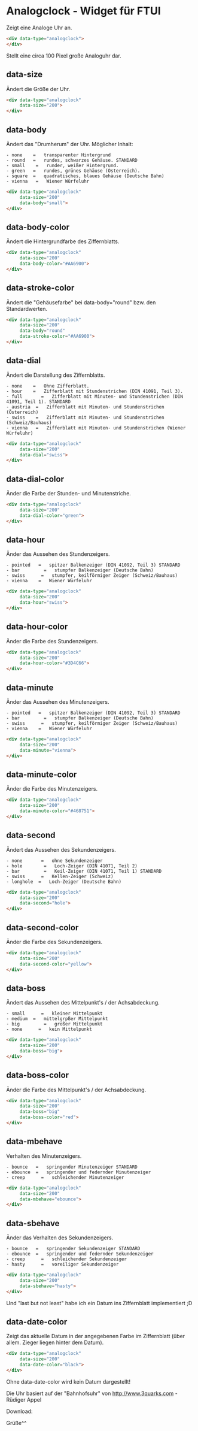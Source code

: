 # Analogclock - Widget für FTUI

Zeigt eine Analoge Uhr an.

```html
<div data-type="analogclock">
</div>
```
Stellt eine circa 100 Pixel große Analoguhr dar.


data-size
---
Ändert die Größe der Uhr.
```html
<div data-type="analogclock"
     data-size="200">
</div>
```


data-body
---
Ändert das "Drumherum" der Uhr. Möglicher Inhalt:

	- none    =   transparenter Hintergrund
	- round   =   rundes, schwarzes Gehäuse. STANDARD
	- small    =   runder, weißer Hintergrund.
	- green   =   rundes, grünes Gehäuse (Österreich).
	- square  =   quadratisches, blaues Gehäuse (Deutsche Bahn)
	- vienna   =   Wiener Würfeluhr
```html
<div data-type="analogclock"
     data-size="200"
     data-body="small">
</div>
```


data-body-color
---
Ändert die Hintergrundfarbe des Ziffernblatts.
```html
<div data-type="analogclock"
     data-size="200"
     data-body-color="#AA6900">
</div>
```


data-stroke-color
---
Ändert die "Gehäusefarbe" bei data-body="round" bzw. den Standardwerten.
```html
<div data-type="analogclock"
     data-size="200"
     data-body="round"
     data-stroke-color="#AA6900">
</div>
```


data-dial
---
Ändert die Darstellung des Ziffernblatts.

	- none    =   Ohne Zifferblatt.
	- hour    =   Zifferblatt mit Stundenstrichen (DIN 41091, Teil 3).
	- full       =   Zifferblatt mit Minuten- und Stundenstrichen (DIN 41091, Teil 1). STANDARD
	- austria  =   Zifferblatt mit Minuten- und Stundenstrichen (Österreich)
	- swiss    =   Zifferblatt mit Minuten- und Stundenstrichen (Schweiz/Bauhaus)
	- vienna   =   Zifferblatt mit Minuten- und Stundenstrichen (Wiener Würfeluhr)

```html
<div data-type="analogclock"
     data-size="200"
     data-dial="swiss">
</div>
```


data-dial-color
---
Änder die Farbe der Stunden- und Minutenstriche.
```html
<div data-type="analogclock"
     data-size="200"
     data-dial-color="green">
</div>
```


data-hour
---
Änder das Aussehen des Stundenzeigers.

	- pointed   =   spitzer Balkenzeiger (DIN 41092, Teil 3) STANDARD
	- bar         =   stumpfer Balkenzeiger (Deutsche Bahn)
	- swiss      =   stumpfer, keilförmiger Zeiger (Schweiz/Bauhaus)
	- vienna    =   Wiener Würfeluhr

```html
<div data-type="analogclock"
     data-size="200"
     data-hour="swiss">
</div>
```


data-hour-color
---
Änder die Farbe des Stundenzeigers.
```html
<div data-type="analogclock"
     data-size="200"
     data-hour-color="#3D4C66">
</div>
```


data-minute
---
Änder das Aussehen des Minutenzeigers.

	- pointed   =   spitzer Balkenzeiger (DIN 41092, Teil 3) STANDARD
	- bar         =   stumpfer Balkenzeiger (Deutsche Bahn)
	- swiss      =   stumpfer, keilförmiger Zeiger (Schweiz/Bauhaus)
	- vienna    =   Wiener Würfeluhr

```html
<div data-type="analogclock"
     data-size="200"
     data-minute="vienna">
</div>
```


data-minute-color
---
Änder die Farbe des Minutenzeigers.
```html
<div data-type="analogclock"
     data-size="200"
     data-minute-color="#468751">
</div>
```


data-second
---
Ändert das Aussehen des Sekundenzeigers.

	- none       =   ohne Sekundenzeiger
	- hole        =   Loch-Zeiger (DIN 41071, Teil 2)
	- bar         =   Keil-Zeiger (DIN 41071, Teil 1) STANDARD
	- swiss      =   Kellen-Zeiger (Schweiz)
	- longhole  =   Loch-Zeiger (Deutsche Bahn)

```html
<div data-type="analogclock"
     data-size="200"
     data-second="hole">
</div>
```


data-second-color
---
Änder die Farbe des Sekundenzeigers.
```html
<div data-type="analogclock"
     data-size="200"
     data-second-color="yellow">
</div>
```


data-boss
---
Ändert das Aussehen des Mittelpunkt's / der Achsabdeckung.

	- small      =   kleiner Mittelpunkt
	- medium  =   mittelgrpßer Mittelpunkt
	- big         =   großer Mittelpunkt
	- none      =   kein Mittelpunkt

```html
<div data-type="analogclock"
     data-size="200"
     data-boss="big">
</div>
```


data-boss-color
---
Änder die Farbe des Mittelpunkt's / der Achsabdeckung.
```html
<div data-type="analogclock"
     data-size="200"
     data-boss="big"
     data-boss-color="red">
</div>
```


data-mbehave
---
Verhalten des Minutenzeigers.

	- bounce   =   springender Minutenzeiger STANDARD
	- ebounce  =   springender und federnder Minutenzeiger
	- creep      =   schleichender Minutenzeiger

```html
<div data-type="analogclock"
     data-size="200"
     data-mbehave="ebounce">
</div>
```


data-sbehave
---
Änder das Verhalten des Sekundenzeigers.

	- bounce   =   springender Sekundenzeiger STANDARD
	- ebounce  =   springender und federnder Sekundenzeiger
	- creep      =   schleichender Sekundenzeiger
	- hasty      =   voreiliger Sekundenzeiger

```html
<div data-type="analogclock"
     data-size="200"
     data-sbehave="hasty">
</div>
```


Und "last but not least" habe ich ein Datum ins Ziffernblatt implementiert  ;D

data-date-color
---
Zeigt das aktuelle Datum in der angegebenen Farbe im Ziffernblatt (über allem. Zieger liegen hinter dem Datum).
```html
<div data-type="analogclock"
     data-size="200"
     data-date-color="black">
</div>
```
Ohne data-date-color wird kein Datum dargestellt!



Die Uhr basiert auf der "Bahnhofsuhr" von http://www.3quarks.com - Rüdiger Appel

Download:

Grüße^^
